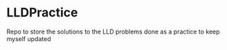 # LLDPractice
Repo to store the solutions to the LLD problems done as a practice to keep myself updated
